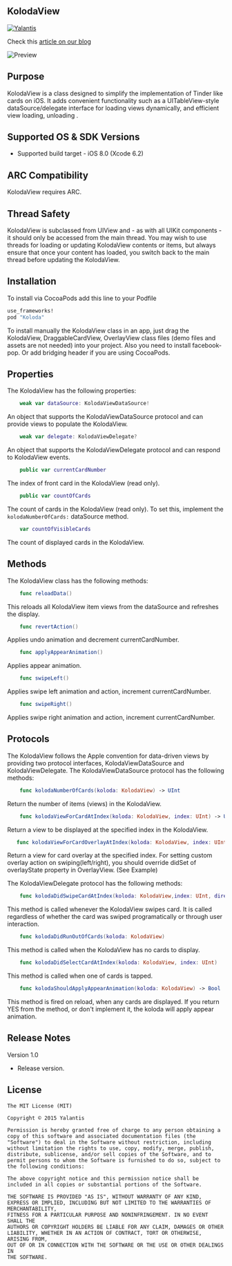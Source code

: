 KolodaView
--------------

[![Yalantis](https://raw.githubusercontent.com/Yalantis/PullToMakeSoup/master/PullToMakeSoupDemo/Resouces/badge_dark.png)](http://Yalantis.com/?utm_source=github)

Check this [article on our blog](https://yalantis.com/blog/how-we-built-tinder-like-koloda-in-swift/)

![Preview](https://github.com/Yalantis/Koloda/blob/master/Koloda_example_animation.gif)

Purpose
--------------

KolodaView is a class designed to simplify the implementation of Tinder like cards on iOS. It adds convenient functionality such as a UITableView-style dataSource/delegate interface for loading views dynamically, and efficient view loading, unloading .

Supported OS & SDK Versions
-----------------------------

* Supported build target - iOS 8.0 (Xcode 6.2)


ARC Compatibility
------------------

KolodaView requires ARC. 


Thread Safety
--------------

KolodaView is subclassed from UIView and - as with all UIKit components - it should only be accessed from the main thread. You may wish to use threads for loading or updating KolodaView contents or items, but always ensure that once your content has loaded, you switch back to the main thread before updating the KolodaView.

Installation
--------------
To install via CocoaPods add this line to your Podfile
```ruby
use_frameworks!
pod "Koloda"
```



To install manually the KolodaView class in an app, just drag the KolodaView, DraggableCardView, OverlayView class files (demo files and assets are not needed) into your project. Also you need to install facebook-pop. Or add bridging header if you are using CocoaPods.


Properties
--------------

The KolodaView has the following properties:
```swift
	weak var dataSource: KolodaViewDataSource!
```
An object that supports the KolodaViewDataSource protocol and can provide views to populate the KolodaView.
```swift
	weak var delegate: KolodaViewDelegate?
```
An object that supports the KolodaViewDelegate protocol and can respond to KolodaView events.
```swift
    public var currentCardNumber
```
The index of front card in the KolodaView (read only).
```swift
    public var countOfCards
```    
The count of cards in the KolodaView (read only). To set this, implement the `kolodaNumberOfCards:` dataSource method. 
```swift
    var countOfVisibleCards
```
The count of displayed cards in the KolodaView.
	
Methods
--------------

The KolodaView class has the following methods:
```swift
	func reloadData()
```
This reloads all KolodaView item views from the dataSource and refreshes the display.
```swift
	func revertAction()
```	
Applies undo animation and decrement currentCardNumber.
```swift
	func applyAppearAnimation()
```
Applies appear animation.
```swift
	func swipeLeft() 
```
Applies swipe left animation and action, increment currentCardNumber.
```swift
	func swipeRight()
```
Applies swipe right animation and action, increment currentCardNumber.

Protocols
---------------

The KolodaView follows the Apple convention for data-driven views by providing two protocol interfaces, KolodaViewDataSource and KolodaViewDelegate. The KolodaViewDataSource protocol has the following methods:
```swift
	func kolodaNumberOfCards(koloda: KolodaView) -> UInt
```
Return the number of items (views) in the KolodaView.
```swift
	func kolodaViewForCardAtIndex(koloda: KolodaView, index: UInt) -> UIView
```
Return a view to be displayed at the specified index in the KolodaView. 
```swift
   func kolodaViewForCardOverlayAtIndex(koloda: KolodaView, index: UInt) -> OverlayView?
```   
Return a view for card overlay at the specified index. For setting custom overlay action on swiping(left/right), you should override didSet of overlayState property in OverlayView. (See Example)

The KolodaViewDelegate protocol has the following methods:
```swift    
    func kolodaDidSwipeCardAtIndex(koloda: KolodaView,index: UInt, direction: SwipeResultDirection)
```    
This method is called whenever the KolodaView swipes card. It is called regardless of whether the card was swiped programatically or through user interaction.
```swift
    func kolodaDidRunOutOfCards(koloda: KolodaView)
```    
This method is called when the KolodaView has no cards to display.
```swift
	func kolodaDidSelectCardAtIndex(koloda: KolodaView, index: UInt)
```
This method is called when one of cards is tapped.
```swift
    func kolodaShouldApplyAppearAnimation(koloda: KolodaView) -> Bool
```
This method is fired on reload, when any cards are displayed. If you return YES from the method, or don't implement it, the koloda will apply appear animation.


Release Notes
----------------

Version 1.0

- Release version.

License
----------------

    The MIT License (MIT)

    Copyright © 2015 Yalantis

    Permission is hereby granted free of charge to any person obtaining a copy of this software and associated documentation files (the "Software") to deal in the Software without restriction, including without limitation the rights to use, copy, modify, merge, publish, distribute, sublicense, and/or sell copies of the Software, and to permit persons to whom the Software is furnished to do so, subject to the following conditions:

    The above copyright notice and this permission notice shall be included in all copies or substantial portions of the Software.

    THE SOFTWARE IS PROVIDED "AS IS", WITHOUT WARRANTY OF ANY KIND, EXPRESS OR IMPLIED, INCLUDING BUT NOT LIMITED TO THE WARRANTIES OF MERCHANTABILITY,
    FITNESS FOR A PARTICULAR PURPOSE AND NONINFRINGEMENT. IN NO EVENT SHALL THE
    AUTHORS OR COPYRIGHT HOLDERS BE LIABLE FOR ANY CLAIM, DAMAGES OR OTHER
    LIABILITY, WHETHER IN AN ACTION OF CONTRACT, TORT OR OTHERWISE, ARISING FROM,
    OUT OF OR IN CONNECTION WITH THE SOFTWARE OR THE USE OR OTHER DEALINGS IN
    THE SOFTWARE.

